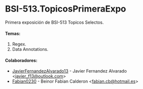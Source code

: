 # BSI-513.TopicosPrimeraExpo
Primera exposición de BSI-513 Topicos Selectos.

#### Temas:


1. Regex.
2. Data Annotations.

#### Colaboradores:

- [JavierFernandezAlvarado13](https://github.com/JavierFernandezAlvarado13/) - Javier Fernandez Alvarado <<javier_f13@outlook.com>>
- [Fabian0230](https://github.com/Fabian0230) - Beinor Fabian Calderon <<fabian.cb@hotmail.es>>
